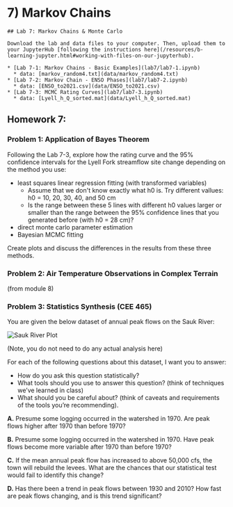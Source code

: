 # 7) Markov Chains

```note
## Lab 7: Markov Chains & Monte Carlo

Download the lab and data files to your computer. Then, upload them to your JupyterHub [following the instructions here](/resources/b-learning-jupyter.html#working-with-files-on-our-jupyterhub).

* [Lab 7-1: Markov Chains - Basic Examples](lab7/lab7-1.ipynb)
  * data: [markov_random4.txt](data/markov_random4.txt)
* [Lab 7-2: Markov Chain - ENSO Phases](lab7/lab7-2.ipynb)
  * data: [ENSO_to2021.csv](data/ENSO_to2021.csv)
* [Lab 7-3: MCMC Rating Curves](lab7/lab7-3.ipynb)
  * data: [Lyell_h_Q_sorted.mat](data/Lyell_h_Q_sorted.mat)

```


## Homework 7: 

 
### Problem 1: Application of Bayes Theorem
 
Following the Lab 7-3, explore how the rating curve and the 95% confidence intervals for the Lyell Fork streamflow site change depending on the method you use:

- least squares linear regression fitting (with transformed variables)
  - Assume that we don't know exactly what h0 is. Try different vallues: h0 = 10, 20, 30, 40, and 50 cm
  - Is the range between these 5 lines with different h0 values larger or smaller than the range between the 95% confidence lines that you generated before (with h0 = 28 cm)?
- direct monte carlo parameter estimation
- Bayesian MCMC fitting

Create plots and discuss the differences in the results from these three methods. 

### Problem 2: Air Temperature Observations in Complex Terrain

(from module 8)


### Problem 3: Statistics Synthesis (CEE 465)

You are given the below dataset of annual peak flows on the Sauk River: 

![Sauk River Plot](sauk-river-plot.png)

(Note, you do not need to do any actual analysis here)

For each of the following questions about this dataset, I want you to answer:
 - How do you ask this question statistically? 
 - What tools should you use to answer this question? (think of techniques we’ve learned in class)
 - What should you be careful about? (think of caveats and requirements of the tools you’re recommending).

 **A.** Presume some logging occurred in the watershed in 1970. Are peak flows higher after 1970 than before 1970?
 
 **B.** Presume some logging occurred in the watershed in 1970. Have peak flows become more variable after 1970 than before 1970?
 
 **C.** If the mean annual peak flow has increased to above 50,000 cfs, the town will rebuild the levees. What are the chances that our statistical test would fail to identify this change?
 
 **D.** Has there been a trend in peak flows between 1930 and 2010? How fast are peak flows changing, and is this trend significant?